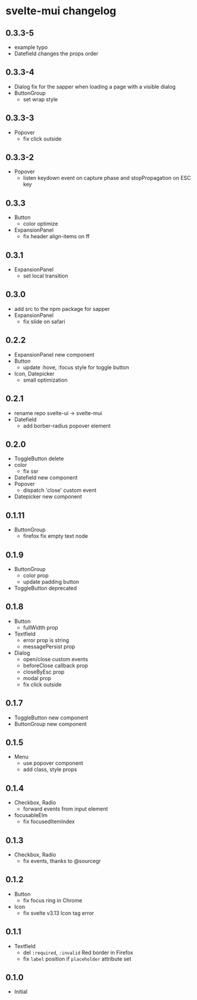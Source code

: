 # svelte-mui changelog

## 0.3.3-5

- example
	typo
- Datefield
	changes the props order

## 0.3.3-4

- Dialog
	fix for the sapper when loading a page with a visible dialog
- ButtonGroup
	- set wrap style

## 0.3.3-3

- Popover
	- fix click outside

## 0.3.3-2

- Popover
	- listen keydown event on capture phase and stopPropagation on ESC key

## 0.3.3

- Button
	- color optimize
- ExpansionPanel
	- fix header align-items on ff

## 0.3.1

- ExpansionPanel
	- set local transition

## 0.3.0

- add src to the npm package for sapper
- ExpansionPanel
	- fix slide on safari

## 0.2.2

- ExpansionPanel new component
- Button
	- update :hove, :focus style for toggle button
- Icon, Datepicker
	- small optimization

## 0.2.1

- rename repo svelte-ui -> svelte-mui
- Datefield
	- add borber-radius popover element

## 0.2.0

- ToggleButton delete
- color
	- fix ssr
- Datefield new component
- Popover
	- dispatch 'close' custom event
- Datepicker new component

## 0.1.11

- ButtonGroup
	- firefox fix empty text node

## 0.1.9

- ButtonGroup
	- color prop
	- update padding button
- ToggleButton deprecated

## 0.1.8

- Button
	- fullWidth prop
- Textfield
	- error prop is string
	- messagePersist prop
- Dialog
	- open/close custom events
	- beforeClose callback prop
	- closeByEsc prop
	- modal prop
	- fix click outside

## 0.1.7

- ToggleButton new component
- ButtonGroup new component

## 0.1.5

- Menu
	- use popover component
	- add class, style props

## 0.1.4

- Checkbox, Radio
	- forward events from input element
- focusableElm
	- fix focusedItemIndex

## 0.1.3

- Checkbox, Radio
	- fix events, thanks to @sourcegr

## 0.1.2

- Button
	- fix focus ring in Chrome
- Icon
	- fix svelte v3.13 Icon tag error

## 0.1.1

- Textfield
	- del `:required`, `:invalid` Red border in Firefox
	- fix `label` position if `placeholder` attribute set

## 0.1.0

- Initial
